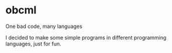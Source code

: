 # obcml
One bad code, many languages

I decided to make some simple programs in different programming languages, just for fun.
